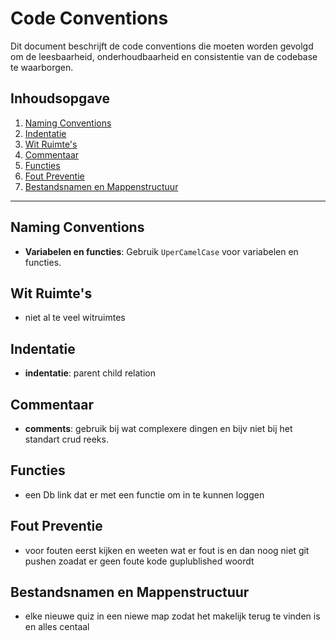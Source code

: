 # Code Conventions

Dit document beschrijft de code conventions die moeten worden gevolgd om de leesbaarheid, onderhoudbaarheid en consistentie van de codebase te waarborgen.

## Inhoudsopgave
1. [Naming Conventions](#naming-conventions)
2. [Indentatie](#indentatie)
3. [Wit Ruimte's](#witte-ruimte)
4. [Commentaar](#commentaar)
5. [Functies](#functies)
6. [Fout Preventie](#Fout-Preventie)
7. [Bestandsnamen en Mappenstructuur](#bestandsnamen-en-mappenstructuur)

---

## Naming Conventions
- **Variabelen en functies**: Gebruik `UperCamelCase` voor variabelen en functies.

## Wit Ruimte's
- niet al te veel witruimtes 

## Indentatie
- **indentatie**: parent child relation 

## Commentaar
- **comments**: gebruik bij wat complexere dingen en bijv niet bij het standart crud reeks.

## Functies
- een Db link dat er met een functie om in te kunnen loggen

## Fout Preventie
- voor fouten eerst kijken en weeten wat er fout is en dan noog niet git pushen zoadat er geen foute kode guplublished woordt

## Bestandsnamen en Mappenstructuur
- elke nieuwe quiz in een niewe map zodat het makelijk terug te vinden is en alles centaal